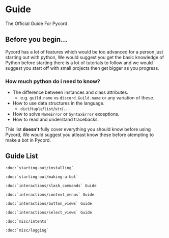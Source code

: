 # Guide
The Official Guide For Pycord

## Before you begin...
Pycord has a lot of features which would be too advanced for a person just starting out with python,
We would suggest you get the basic knowledge of Python before starting there is a lot of tutorials to follow and we would suggest you start off with small projects then get bigger as you progress.

### How much python do i need to know?

- The difference between instances and class attributes.
    - e.g. `guild.name` vs `discord.Guild.name` or any variation of these.
- How to use data structures in the language.
    - `dict`/`tuple`/`list`/`str`/`...`
- How to solve `NameError` or `SyntaxError` exceptions.
- How to read and understand tracebacks.

This list **doesn't** fully cover everything you should know before using Pycord, We would suggest you atleast know these before atempting to make a bot in Pycord.

## Guide List

```{eval-rst}
:doc:`starting-out/installing`

:doc:`starting-out/making-a-bot`

:doc:`interactions/slash_commands` Guide

:doc:`interactions/context_menus` Guide

:doc:`interactions/button_views` Guide

:doc:`interactions/select_views` Guide

:doc:`misc/intents`

:doc:`misc/logging`
```
<!--:doc:`misc/webhooks` Guide-->